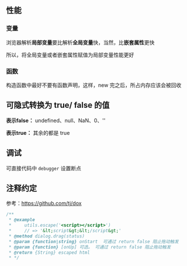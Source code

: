 ## 性能

### 变量

浏览器解析**局部变量**要比解析**全局变量**快，当然，比**嵌套属性**更快

所以，将全局变量或者嵌套属性赋值为局部变量性能更好

### 函数

构造函数中最好不要有函数声明，这样，new 完之后，所占内存应该会被回收

## 可隐式转换为 true/ false 的值

**表示false：** undefined、null、NaN、0、''

**表示true：** 其余的都是 true
 

## 调试

可直接代码中 `debugger` 设置断点

## 注释约定

参考：https://github.com/tj/dox

```js
/**
 * @example
 *     utils.escape('<script></script>')
 *     // => '&lt;script&gt;&lt;/script&gt;'
 * @method dialog.drag(status)
 * @param {function|string} onStart  可通过 return false 阻止拖动触发
 * @param {function} [onUp] 可选。 可通过 return false 阻止拖动触发 
 * @return {String} escaped html
 * */

```
